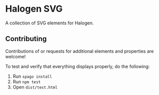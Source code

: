 # Halogen SVG

A collection of SVG elements for Halogen.

## Contributing

Contributions of or requests for additional elements and properties are welcome!

To test and verify that everything displays properly, do the following:

1. Run `spago install`
2. Run `npm test`
3. Open `dist/test.html`
